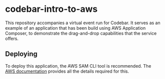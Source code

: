 # codebar-intro-to-aws

This repository accompanies a virtual event run for Codebar. It serves as an example of
an application that has been build using AWS Application Composer, to demonstrate the drag-and-drop
capabilities that the service offers.

## Deploying

To deploy this application, the AWS SAM CLI tool is recommended. The [AWS documentation](https://docs.aws.amazon.com/serverless-application-model/latest/developerguide/serverless-deploying.html#serverless-sam-cli-using-package-and-deploy)
provides all the details required for this.
